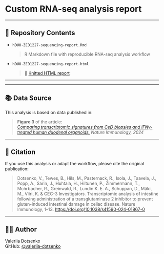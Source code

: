 # Custom RNA-seq analysis report



---

## 📂 Repository Contents

- `hDUO-ZED1227-sequencing-report.Rmd`  
  > R Markdown file with reproducible RNA-seq analysis workflow  
- `hDUO-ZED1227-sequencing-report.html`  
  > 📎 [Knitted HTML report](https://github.com/valeriia-dotsenko/Custom_RNA-seq_analysis_report/blob/main/hDUO-ZED1227-sequencing-report.html)  
---

---

## 📚 Data Source

This analysis is based on data published in:

> **Figure 3** of the article:  
> [*Comparing transcriptomic signatures from CeD biopsies and IFNγ-treated human duodenal organoids.*]([https://www.nature.com/articles/s41590-024-01867-0/figures/5](https://www.nature.com/articles/s41590-024-01867-0/figures/3))  
> *Nature Immunology, 2024*

---


## 🔖 Citation

If you use this analysis or adapt the workflow, please cite the original publication:

> Dotsenko, V., Tewes, B., Hils, M., Pasternack, R., Isola, J., Taavela, J., Popp, A., Sarin, J., Huhtala, H., Hiltunen, P., Zimmermann, T., Mohrbacher, R., Greinwald, R., Lundin K. E. A., Schuppan, D., Mäki, M., Viiri, K. & CEC-3 Investigators. Transcriptomic analysis of intestine following administration of a transglutaminase 2 inhibitor to prevent gluten-induced intestinal damage in celiac disease. Nature Immunology, 1–13. https://doi.org/10.1038/s41590-024-01867-0
---

## 🧑‍💻 Author

Valeriia Dotsenko  
GitHub: [@valeriia-dotsenko](https://github.com/valeriia-dotsenko)

